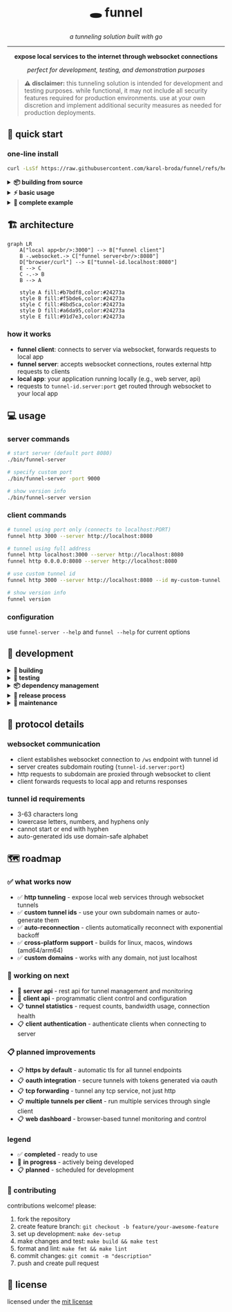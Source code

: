<div align="center">

# 🕳️ **funnel**

*a tunneling solution built with go*

---

**expose local services to the internet through websocket connections**

*perfect for development, testing, and demonstration purposes*

</div>

> **⚠️ disclaimer:** this tunneling solution is intended for development and testing purposes. while functional, it may not include all security features required for production environments. use at your own discretion and implement additional security measures as needed for production deployments.

## 🚀 quick start


### one-line install
```bash
curl -LsSf https://raw.githubusercontent.com/karol-broda/funnel/refs/heads/master/scripts/install.sh | sh
```
<details>
<summary><strong>📦 building from source</strong></summary>

```bash
git clone https://github.com/karol-broda/funnel.git
cd funnel
make dev-setup
make build
```

</details>

<details>
<summary><strong>⚡ basic usage</strong></summary>

1. **start the server:**
   ```bash
   ./bin/funnel-server
   # or: ./bin/funnel-server -port 9000
   ```

2. **connect your local service:**
   ```bash
   funnel http 3000 --server http://localhost:8080
   # or with custom id: funnel http 3000 --server http://localhost:8080 --id my-tunnel
   ```

3. **access your service:**
   ```bash
   curl http://your-tunnel-id.localhost:8080
   ```

</details>

<details>
<summary><strong>🎯 complete example</strong></summary>

```bash
# terminal 1: start a local service
python3 -m http.server 3000

# terminal 2: start funnel server  
make run-server

# terminal 3: connect funnel client
funnel http 3000 --server http://localhost:8080 --id demo

# terminal 4: test the tunnel
curl http://demo.localhost:8080
```

</details>

## 🏗️ architecture

```mermaid
graph LR
    A["local app<br/>:3000"] --> B["funnel client"]
    B -.websocket.-> C["funnel server<br/>:8080"]
    D["browser/curl"] --> E["tunnel-id.localhost:8080"]
    E --> C
    C -.-> B
    B --> A
    
    style A fill:#b7bdf8,color:#24273a
    style B fill:#f5bde6,color:#24273a
    style C fill:#8bd5ca,color:#24273a
    style D fill:#a6da95,color:#24273a
    style E fill:#91d7e3,color:#24273a
```

### how it works
- **funnel client**: connects to server via websocket, forwards requests to local app
- **funnel server**: accepts websocket connections, routes external http requests to clients  
- **local app**: your application running locally (e.g., web server, api)
- requests to `tunnel-id.server:port` get routed through websocket to your local app

## 💻 usage

### server commands

```bash
# start server (default port 8080)
./bin/funnel-server

# specify custom port
./bin/funnel-server -port 9000

# show version info
./bin/funnel-server version
```

### client commands

```bash
# tunnel using port only (connects to localhost:PORT)
funnel http 3000 --server http://localhost:8080

# tunnel using full address
funnel http localhost:3000 --server http://localhost:8080
funnel http 0.0.0.0:8080 --server http://localhost:8080

# use custom tunnel id
funnel http 3000 --server http://localhost:8080 --id my-custom-tunnel

# show version info
funnel version
```

### configuration

use `funnel-server --help` and `funnel --help` for current options

## 🔧 development

<details>
<summary><strong>🔨 building</strong></summary>

```bash
# build both client and server
make build

# build individual components
make build-client
make build-server

# show available commands
make help
```

</details>

<details>
<summary><strong>🧪 testing</strong></summary>

```bash
# run all tests
make test

# verbose test output
make test-verbose

# test with coverage
make test-coverage

# test with race detection
make test-race
```

</details>

<details>
<summary><strong>📦 dependency management</strong></summary>

### quick reference
```bash
# fix go.mod files and ide errors
make tidy

# complete dependency setup (fresh install)
make deps-install

# show all modules
make list-modules
```

### when to use what
- **`make tidy`** - quick dependency cleanup, fixes ide linting errors
- **`make deps-install`** - complete setup for fresh installations, downloads everything
- use `tidy` for regular maintenance, `deps-install` for first-time setup

</details>

<details>
<summary><strong>🚀 release process</strong></summary>

```bash
# create release binaries for all platforms
make release

# platforms: linux/amd64, linux/arm64, darwin/amd64, darwin/arm64, windows/amd64
# output: dist/ directory
```

</details>

<details>
<summary><strong>🧹 maintenance</strong></summary>

```bash
# format code
make fmt

# run linter
make lint

# clean build artifacts
make clean

# show version info
make version
```

</details>

## 🔌 protocol details

### websocket communication
- client establishes websocket connection to `/ws` endpoint with tunnel id
- server creates subdomain routing (`tunnel-id.server:port`)
- http requests to subdomain are proxied through websocket to client
- client forwards requests to local app and returns responses

### tunnel id requirements
- 3-63 characters long
- lowercase letters, numbers, and hyphens only
- cannot start or end with hyphen
- auto-generated ids use domain-safe alphabet

## 🗺️ roadmap

### ✅ **what works now**

- ✅ **http tunneling** - expose local web services through websocket tunnels
- ✅ **custom tunnel ids** - use your own subdomain names or auto-generate them  
- ✅ **auto-reconnection** - clients automatically reconnect with exponential backoff
- ✅ **cross-platform support** - builds for linux, macos, windows (amd64/arm64)
- ✅ **custom domains** - works with any domain, not just localhost

### 🔄 **working on next**

- 🔄 **server api** - rest api for tunnel management and monitoring
- 🔄 **client api** - programmatic client control and configuration
- 📋 **tunnel statistics** - request counts, bandwidth usage, connection health
- 📋 **client authentication** - authenticate clients when connecting to server

### 📋 **planned improvements**

- 📋 **https by default** - automatic tls for all tunnel endpoints
- 📋 **oauth integration** - secure tunnels with tokens generated via oauth
- 📋 **tcp forwarding** - tunnel any tcp service, not just http
- 📋 **multiple tunnels per client** - run multiple services through single client
- 📋 **web dashboard** - browser-based tunnel monitoring and control

### **legend**
- ✅ **completed** - ready to use
- 🔄 **in progress** - actively being developed  
- 📋 **planned** - scheduled for development

### 🤝 contributing

contributions welcome! please:

1. fork the repository
2. create feature branch: `git checkout -b feature/your-awesome-feature`
3. set up development: `make dev-setup`
4. make changes and test: `make build && make test`
5. format and lint: `make fmt && make lint`
6. commit changes: `git commit -m "description"`
7. push and create pull request

## 📄 license

licensed under the [mit license](./LICENSE.md)